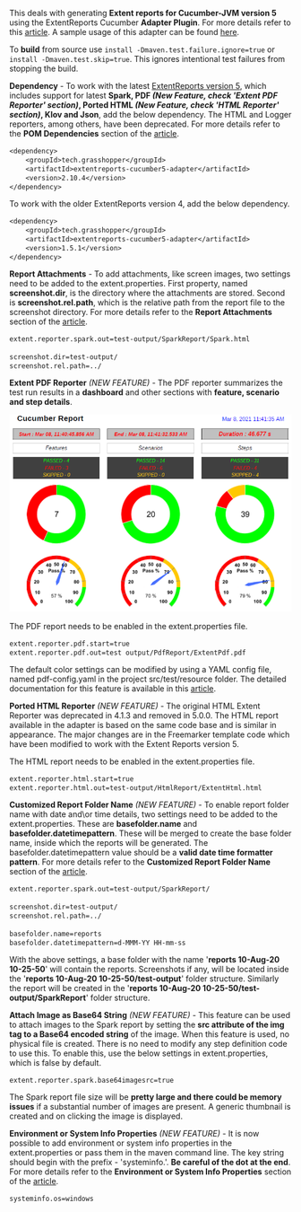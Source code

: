 This deals with generating **Extent reports for Cucumber-JVM version 5** using the ExtentReports Cucumber **Adapter Plugin**. For more details refer to this [article](http://ghchirp.tech/1697/). A sample usage of this adapter can be found [here](https://github.com/grasshopper7/cuke5-extent-adapter-report).

To **build** from source use ```install -Dmaven.test.failure.ignore=true``` or ```install -Dmaven.test.skip=true```. This ignores intentional test failures from stopping the build.

**Dependency** - To work with the latest [ExtentReports version 5](https://github.com/extent-framework/extentreports-java/wiki), which includes support for latest **Spark, PDF *(New Feature, check 'Extent PDF Reporter' section)*, Ported HTML *(New Feature, check 'HTML Reporter' section)*, Klov and Json**, add the below dependency. The HTML and Logger reporters, among others, have been deprecated. For more details refer to the **POM Dependencies** section of the [article](http://ghchirp.tech/1697/).

```
<dependency>
    <groupId>tech.grasshopper</groupId>
    <artifactId>extentreports-cucumber5-adapter</artifactId>
    <version>2.10.4</version>
</dependency>
```

To work with the older ExtentReports version 4, add the below dependency.

```
<dependency>
    <groupId>tech.grasshopper</groupId>
    <artifactId>extentreports-cucumber5-adapter</artifactId>
    <version>1.5.1</version>
</dependency>
```
**Report Attachments** - To add attachments, like screen images, two settings need to be added to the extent.properties. First property, named **screenshot.dir**, is the directory where the attachments are stored. Second is **screenshot.rel.path**, which is the relative path from the report file to the screenshot directory. For more details refer to the **Report Attachments** section of the [article](http://ghchirp.tech/1697/).

```
extent.reporter.spark.out=test-output/SparkReport/Spark.html

screenshot.dir=test-output/
screenshot.rel.path=../
```

**Extent PDF Reporter** *(NEW FEATURE)* - The PDF reporter summarizes the test run results in a **dashboard** and other sections with **feature, scenario and step details**.

![sample](summary.png)

The PDF report needs to be enabled in the extent.properties file.
```
extent.reporter.pdf.start=true
extent.reporter.pdf.out=test output/PdfReport/ExtentPdf.pdf
```
The default color settings can be modified by using a YAML config file, named pdf-config.yaml in the project src/test/resource folder. The detailed documentation for this feature is available in this [article](http://ghchirp.tech/2224/).

**Ported HTML Reporter** *(NEW FEATURE)* - The original HTML Extent Reporter was deprecated in 4.1.3 and removed in 5.0.0. The HTML report available in the adapter is based on the same code base and is similar in appearance. The major changes are in the Freemarker template code which have been modified to work with the Extent Reports version 5.

The HTML report needs to be enabled in the extent.properties file.
```
extent.reporter.html.start=true
extent.reporter.html.out=test-output/HtmlReport/ExtentHtml.html
```

**Customized Report Folder Name** *(NEW FEATURE)* - To enable report folder name with date and\or time details, two settings need to be added to the extent.properties. These are **basefolder.name** and **basefolder.datetimepattern**. These will be merged to create the base folder name, inside which the reports will be generated. The basefolder.datetimepattern value should be a **valid date time formatter pattern**. For more details refer to the **Customized Report Folder Name** section of the [article](http://ghchirp.tech/1697/).

```
extent.reporter.spark.out=test-output/SparkReport/

screenshot.dir=test-output/
screenshot.rel.path=../

basefolder.name=reports
basefolder.datetimepattern=d-MMM-YY HH-mm-ss
```

With the above settings, a base folder with the name '**reports 10-Aug-20 10-25-50**' will contain the reports. Screenshots if any, will be located inside the '**reports 10-Aug-20 10-25-50/test-output**' folder structure. Similarly the report will be created in the '**reports 10-Aug-20 10-25-50/test-output/SparkReport**' folder structure.

**Attach Image as Base64 String** *(NEW FEATURE)* - This feature can be used to attach images to the Spark report by setting the **src attribute of the img tag to a Base64 encoded string** of the image. When this feature is used, no physical file is created. There is no need to modify any step definition code to use this. To enable this, use the below settings in extent.properties, which is false by default.

```
extent.reporter.spark.base64imagesrc=true
```
The Spark report file size will be **pretty large and there could be memory issues** if a substantial number of images are present. A generic thumbnail is created and on clicking the image is displayed.

**Environment or System Info Properties** *(NEW FEATURE)* - It is now possible to add environment or system info properties in the extent.properties or pass them in the maven command line. The key string should begin with the prefix - 'systeminfo.'. **Be careful of the dot at the end**. For more details refer to the **Environment or System Info Properties** section of the [article](http://ghchirp.tech/1697/).

```
systeminfo.os=windows
```
